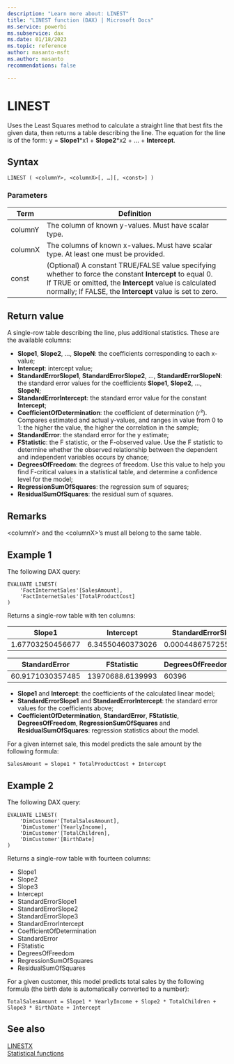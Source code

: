 ```yaml
---
description: "Learn more about: LINEST"
title: "LINEST function (DAX) | Microsoft Docs"
ms.service: powerbi
ms.subservice: dax
ms.date: 01/18/2023
ms.topic: reference
author: masanto-msft
ms.author: masanto
recommendations: false

---
```


# LINEST

Uses the Least Squares method to calculate a straight line that best fits the given data, then returns a table describing the line. The equation for the line is of the form: y = **Slope1**\*x1 + **Slope2**\*x2 + ... + **Intercept**.

## Syntax

```dax
LINEST ( <columnY>, <columnX>[, …][, <const>] )
```

### Parameters

|Term|Definition|
|--------|--------------|
|columnY|The column of known y-values. Must have scalar type.|
|columnX|The columns of known x-values. Must have scalar type. At least one must be provided.|
|const|(Optional) A constant TRUE/FALSE value specifying whether to force the constant **Intercept** to equal 0.</br>If TRUE or omitted, the **Intercept** value is calculated normally; If FALSE, the **Intercept** value is set to zero.|

## Return value

A single-row table describing the line, plus additional statistics. These are the available columns:

- **Slope1**, **Slope2**, ..., **SlopeN**: the coefficients corresponding to each x-value;
- **Intercept**: intercept value;
- **StandardErrorSlope1**, **StandardErrorSlope2**, ..., **StandardErrorSlopeN**: the standard error values for the coefficients **Slope1**, **Slope2**, ..., **SlopeN**;
- **StandardErrorIntercept**: the standard error value for the constant **Intercept**;
- **CoefficientOfDetermination**: the coefficient of determination (r²). Compares estimated and actual y-values, and ranges in value from 0 to 1: the higher the value, the higher the correlation in the sample;
- **StandardError**: the standard error for the y estimate;
- **FStatistic**: the F statistic, or the F-observed value. Use the F statistic to determine whether the observed relationship between the dependent and independent variables occurs by chance;
- **DegreesOfFreedom**: the degrees of freedom. Use this value to help you find F-critical values in a statistical table, and determine a confidence level for the model;
- **RegressionSumOfSquares**: the regression sum of squares;
- **ResidualSumOfSquares**: the residual sum of squares.

## Remarks

\<columnY> and the \<columnX>’s must all belong to the same table.

## Example 1

The following DAX query:

```dax
EVALUATE LINEST(
	'FactInternetSales'[SalesAmount],
	'FactInternetSales'[TotalProductCost]
)
```

Returns a single-row table with ten columns:

|Slope1|Intercept|StandardErrorSlope1|StandardErrorIntercept|CoefficientOfDetermination|
|-----|-----|-----|-----|-----|
|1.67703250456677|6.34550460373026|0.000448675725548806|0.279131821917317|0.995695557281456|

|StandardError|FStatistic|DegreesOfFreedom|RegressionSumOfSquares|ResidualSumOfSquares|
|-----|-----|-----|-----|-----|
|60.9171030357485|13970688.6139993|60396|51843736761.658|224123120.339218|

- **Slope1** and **Intercept**: the coefficients of the calculated linear model;
- **StandardErrorSlope1** and **StandardErrorIntercept**: the standard error values for the coefficients above;
- **CoefficientOfDetermination**, **StandardError**, **FStatistic**, **DegreesOfFreedom**, **RegressionSumOfSquares** and **ResidualSumOfSquares**: regression statistics about the model.

For a given internet sale, this model predicts the sale amount by the following formula:

```
SalesAmount = Slope1 * TotalProductCost + Intercept
```

## Example 2

The following DAX query:

```dax
EVALUATE LINEST(
	'DimCustomer'[TotalSalesAmount],
	'DimCustomer'[YearlyIncome],
    'DimCustomer'[TotalChildren],
	'DimCustomer'[BirthDate]
)
```

Returns a single-row table with fourteen columns:

- Slope1
- Slope2
- Slope3
- Intercept
- StandardErrorSlope1
- StandardErrorSlope2
- StandardErrorSlope3
- StandardErrorIntercept
- CoefficientOfDetermination
- StandardError
- FStatistic
- DegreesOfFreedom
- RegressionSumOfSquares
- ResidualSumOfSquares

For a given customer, this model predicts total sales by the following formula (the birth date is automatically converted to a number):

```
TotalSalesAmount = Slope1 * YearlyIncome + Slope2 * TotalChildren + Slope3 * BirthDate + Intercept
```

## See also

[LINESTX](linestx-function-dax.md)  
[Statistical functions](statistical-functions-dax.md)  
